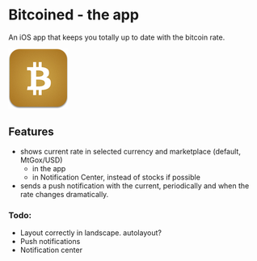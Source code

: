 # Bitcoined - the app

An iOS app that keeps you totally up to date with the bitcoin rate.

![Logo](/resources/icon_big_rounded.png)

## Features
* shows current rate in selected currency and marketplace (default, MtGox/USD)
	* in the app
	* in Notification Center, instead of stocks if possible
* sends a push notification with the current, periodically and when the rate changes dramatically.

### Todo:
* Layout correctly in landscape. autolayout?
* Push notifications
* Notification center

